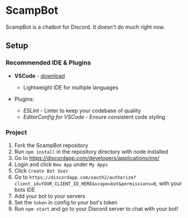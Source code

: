 # ScampBot

ScampBot is a chatbot for Discord.  It doesn't do much right now.

## Setup

### Recommended IDE & Plugins

 - **VSCode** - [download](https://code.visualstudio.com/download)
   - Lightweight IDE for multiple languages

 - Plugins:
   - *ESLint* - Linter to keep your codebase of quality
   - *EditorConfig for VSCode* - Ensure consistent code styling

### Project

 1. Fork the ScampBot repository
 2. Run `npm install` in the repository directory with node installed
 4. Go to https://discordapp.com/developers/applications/me/
 5. Login and click `New App` under `My Apps`
 6. Click `Create Bot User`
 7. Go to `https://discordapp.com/oauth2/authorize?client_id=YOUR_CLIENT_ID_HERE&scope=bot&permissions=0`, with your bots IDE
 8. Add your bot to your servers
 9. Set the `token` in config to your bot's token
 10. Run `npm start` and go to your Discord server to chat with your bot!

